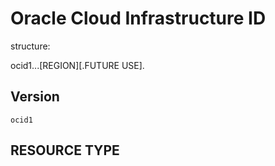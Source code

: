 # Oracle Cloud Infrastructure ID
structure:

ocid1.<RESOURCE TYPE>.<REALM>.[REGION][.FUTURE USE].<UNIQUE ID>

## Version

`ocid1`

## RESOURCE TYPE


